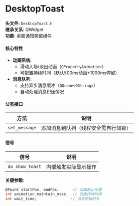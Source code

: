 # **DesktopToast**

**头文件**: `DesktopToast.h`  
**继承关系**: QWidget  
**功能**: 桌面通知弹窗组件  

#### **核心特性**

- **动画系统**:
  - 滑动入场/淡出动画（`QPropertyAnimation`）
  - 可配置持续时间（默认500ms动画+1000ms停留）
- **消息队列**:
  - 支持异步消息缓冲（`QQueue<QString>`）
  - 自动处理消息积压情况

#### **公有接口**

| 方法          | 说明                                 |
| ------------- | ------------------------------------ |
| `set_message` | 添加消息到队列（线程安全需自行加锁） |

#### **信号**

| 信号            | 说明                 |
| --------------- | -------------------- |
| `do_show_toast` | 内部触发实际显示操作 |

**关键参数**:

```cpp
QPoint startPos, endPos;      // 动画起止位置
int animation_maintain_msec;  // 动画持续时间
int wait_time;               // 消息停留时长
```

